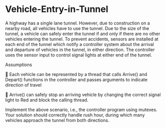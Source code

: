 # Vehicle-Entry-in-Tunnel
A highway has a single lane tunnel. However, due to construction on a nearby road, all vehicles
have to use the tunnel. Due to the size of the tunnel, a vehicle can safely enter the tunnel if and only
if there are no other vehicles entering the tunnel. To prevent accidents, sensors are installed at each
end of the tunnel which notify a controller system about the arrival and departure of vehicles in the
tunnel, in either direction. The controller uses the sensor input to control signal lights at either end of
the tunnel.

Assumptions

 Each vehicle can be represented by a thread that calls Arrive() and Depart() functions in the
controller and passes arguments to indicate direction of travel

 Arrive() can safely stop an arriving vehicle by changing the correct signal light to Red and
block the calling thread.

Implement the above scenario, i.e., the controller program using mutexes.
Your solution should correctly handle rush hour, during which many vehicles approach the tunnel
from both directions.
